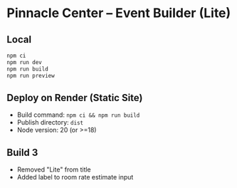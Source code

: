 # Pinnacle Center – Event Builder (Lite)

## Local
```bash
npm ci
npm run dev
npm run build
npm run preview
```

## Deploy on Render (Static Site)
- Build command: `npm ci && npm run build`
- Publish directory: `dist`
- Node version: 20 (or >=18)

## Build 3
- Removed "Lite" from title
- Added label to room rate estimate input

